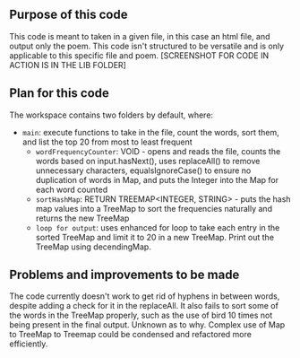 ## Purpose of this code

This code is meant to taken in a given file, in this case an html file, and output only the poem.  This code isn't structured to be versatile and is only applicable to this specific file and poem.  [SCREENSHOT FOR CODE IN ACTION IS IN THE LIB FOLDER]

## Plan for this code

The workspace contains two folders by default, where:

- `main`: execute functions to take in the file, count the words, sort them, and list the top 20 from most to least frequent
    - `wordFrequencyCounter`: VOID - opens and reads the file, counts the words based on input.hasNext(), uses replaceAll() to remove unnecessary characters, equalsIgnoreCase() to ensure no duplication of words in Map, and puts the Integer into the Map for each word counted
    - `sortHashMap`: RETURN TREEMAP<INTEGER, STRING> - puts the hash map values into a TreeMap to sort the frequencies naturally and returns the new TreeMap
    - `loop for output`: uses enhanced for loop to take each entry in the sorted TreeMap and limit it to 20 in a new TreeMap. Print out the TreeMap using decendingMap.

## Problems and improvements to be made

The code currently doesn't work to get rid of hyphens in between words, despite adding a check for it in the replaceAll.  It also fails to sort some of the words in the TreeMap properly, such as the use of bird 10 times not being present in the final output.  Unknown as to why.  Complex use of Map to TreeMap to Treemap could be condensed and refactored more efficiently.